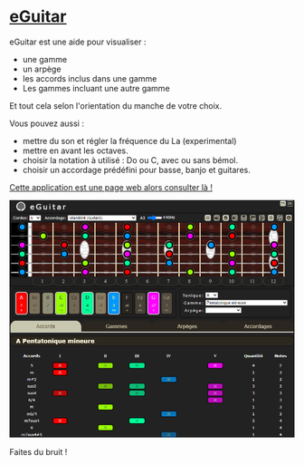 # [eGuitar](http://raphpell.github.io/eGuitar/)

eGuitar est une aide pour visualiser :
- une gamme
- un arpège
- les accords inclus dans une gamme
- Les gammes incluant une autre gamme

Et tout cela selon l'orientation du manche de votre choix.

Vous pouvez aussi  :
- mettre du son et régler la fréquence du La (experimental)
- mettre en avant les octaves.
- choisir la notation à utilisé : Do ou C, avec ou sans bémol.
- choisir un accordage prédéfini pour basse, banjo et guitares.

[Cette application est une page web alors consulter là !](http://raphpell.github.io/eGuitar/)

[![Preview](https://github.com/raphpell/eGuitar/raw/gh-pages/preview1.png "allez y !")](http://raphpell.github.io/eGuitar/)

Faites du bruit !
